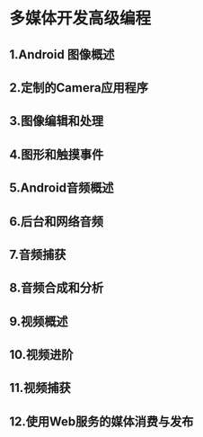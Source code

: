 # 多媒体开发高级编程

## 1.Android 图像概述

## 2.定制的Camera应用程序

## 3.图像编辑和处理

## 4.图形和触摸事件 

## 5.Android音频概述

## 6.后台和网络音频

## 7.音频捕获

## 8.音频合成和分析

## 9.视频概述

## 10.视频进阶

## 11.视频捕获

## 12.使用Web服务的媒体消费与发布
